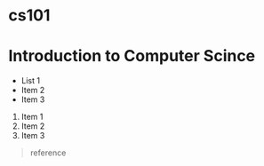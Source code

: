 # cs101
# Introduction to Computer Scince
* List 1
* Item 2
* Item 3

1. Item 1
2. Item 2
3. Item 3

> reference